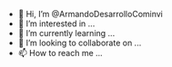 - 👋 Hi, I’m @ArmandoDesarrolloCominvi
- 👀 I’m interested in ...
- 🌱 I’m currently learning ...
- 💞️ I’m looking to collaborate on ...
- 📫 How to reach me ...

<!---
ArmandoDesarrolloCominvi/ArmandoDesarrolloCominvi is a ✨ special ✨ repository because its `README.md` (this file) appears on your GitHub profile.
You can click the Preview link to take a look at your changes.
--->
